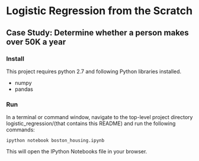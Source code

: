 # Logistic Regression from the Scratch
## Case Study: Determine whether a person makes over 50K a year

### Install
This project requires python 2.7 and following Python libraries installed.
* numpy
* pandas

### Run
In a terminal or command window, navigate to the top-level project directory logistic_regression/(that contains this README) and run the following commands:

`ipython notebook boston_housing.ipynb`

This will open the IPython Notebooks file in your browser.
